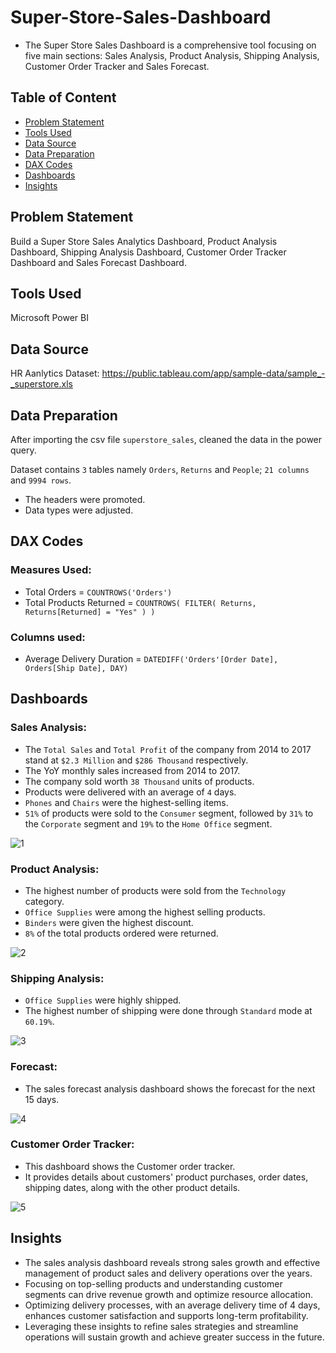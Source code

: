# Super-Store-Sales-Dashboard
- The Super Store Sales Dashboard is a comprehensive tool focusing on five main sections: Sales Analysis, Product Analysis, Shipping Analysis, Customer Order Tracker and Sales Forecast.

## Table of Content
- [Problem Statement](https://github.com/gargie-anand/Super-Store-Sales-Dashboard/edit/main/README.md#problem-statement)
- [Tools Used](https://github.com/gargie-anand/Super-Store-Sales-Dashboard/edit/main/README.md#tools-used)
- [Data Source](https://github.com/gargie-anand/Super-Store-Sales-Dashboard/edit/main/README.md#data-source)
- [Data Preparation](https://github.com/gargie-anand/Super-Store-Sales-Dashboard/edit/main/README.md#data-preparation)
- [DAX Codes](https://github.com/gargie-anand/Super-Store-Sales-Dashboard/edit/main/README.md#dax-codes)
- [Dashboards](https://github.com/gargie-anand/Super-Store-Sales-Dashboard/edit/main/README.md#dashboards)
- [Insights](https://github.com/gargie-anand/Super-Store-Sales-Dashboard/edit/main/README.md#insights)

## Problem Statement
Build a Super Store Sales Analytics Dashboard, Product Analysis Dashboard, Shipping Analysis Dashboard, Customer Order Tracker Dashboard and Sales Forecast Dashboard.

## Tools Used
Microsoft Power BI

## Data Source
HR Aanlytics Dataset: https://public.tableau.com/app/sample-data/sample_-_superstore.xls

## Data Preparation
After importing the csv file `superstore_sales`, cleaned the data in the power query.

Dataset contains `3` tables namely `Orders`, `Returns` and `People`; `21 columns` and `9994 rows`.
- The headers were promoted.
- Data types were adjusted.
 
## DAX Codes

### Measures Used:
- Total Orders = `COUNTROWS('Orders')`
- Total Products Returned = 
  `COUNTROWS(
      FILTER(
          Returns,
          Returns[Returned] = "Yes"
      )
  )` 

### Columns used:
- Average Delivery Duration = `DATEDIFF('Orders'[Order Date], Orders[Ship Date], DAY)`
  
## Dashboards

### Sales Analysis:
- The `Total Sales` and `Total Profit` of the company from 2014 to 2017 stand at `$2.3 Million` and `$286 Thousand` respectively. 
- The YoY monthly sales increased from 2014 to 2017.
- The company sold worth `38 Thousand` units of products.
- Products were delivered with an average of `4` days.
- `Phones` and `Chairs` were the highest-selling items.
- `51%` of products were sold to the `Consumer` segment, followed by `31%` to the `Corporate` segment and `19%` to the `Home Office` segment.
  
![1](https://github.com/gargie-anand/Super-Store-Sales-Dashboard/assets/163330089/3b426ace-f03d-4863-9e1b-8b9f28016622)

### Product Analysis:
- The highest number of products were sold from the `Technology` category.
- `Office Supplies` were among the highest selling products.
- `Binders` were given the highest discount.
- `8%` of the total products ordered were returned.

![2](https://github.com/gargie-anand/Super-Store-Sales-Dashboard/assets/163330089/0b08995b-36f3-48c1-b9f9-38f83c1dfbb6)

### Shipping Analysis:
- `Office Supplies` were highly shipped.
- The highest number of shipping were done through `Standard` mode at `60.19%`.

![3](https://github.com/gargie-anand/Super-Store-Sales-Dashboard/assets/163330089/8bb5d059-9c85-420c-ae90-276991ec2ce2)

### Forecast:
- The sales forecast analysis dashboard shows the forecast for the next 15 days.

![4](https://github.com/gargie-anand/Super-Store-Sales-Dashboard/assets/163330089/152d7091-9b90-462d-8001-cf5ee4e93cc2)

### Customer Order Tracker:
- This dashboard shows the Customer order tracker.
- It provides details about customers' product purchases, order dates, shipping dates, along with the other product details.

![5](https://github.com/gargie-anand/Super-Store-Sales-Dashboard/assets/163330089/c4d57cf0-ad15-429f-bec4-a6d673d7c2ea)

## Insights
- The sales analysis dashboard reveals strong sales growth and effective management of product sales and delivery operations over the years.
- Focusing on top-selling products and understanding customer segments can drive revenue growth and optimize resource allocation.
- Optimizing delivery processes, with an average delivery time of 4 days, enhances customer satisfaction and supports long-term profitability.
- Leveraging these insights to refine sales strategies and streamline operations will sustain growth and achieve greater success in the future.
